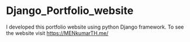# Django_Portfolio_website
I developed this portfolio website using python Django framework. To see the website visit https://MENkumarTH.me/
